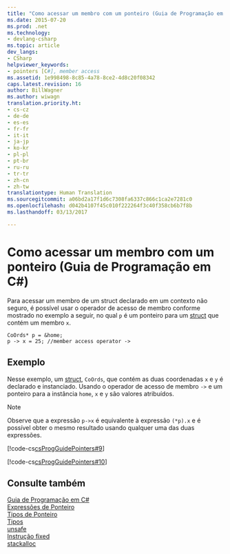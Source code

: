 ```yaml
---
title: "Como acessar um membro com um ponteiro (Guia de Programação em C#) | Microsoft Docs"
ms.date: 2015-07-20
ms.prod: .net
ms.technology:
- devlang-csharp
ms.topic: article
dev_langs:
- CSharp
helpviewer_keywords:
- pointers [C#], member access
ms.assetid: 1e998498-8c85-4a78-8ce2-4d8c20f08342
caps.latest.revision: 16
author: BillWagner
ms.author: wiwagn
translation.priority.ht:
- cs-cz
- de-de
- es-es
- fr-fr
- it-it
- ja-jp
- ko-kr
- pl-pl
- pt-br
- ru-ru
- tr-tr
- zh-cn
- zh-tw
translationtype: Human Translation
ms.sourcegitcommit: a06bd2a17f1d6c7308fa6337c866c1ca2e7281c0
ms.openlocfilehash: d042b4107f45c010f222264f3c40f358cb6b7f8b
ms.lasthandoff: 03/13/2017

---
```

# <a name="how-to-access-a-member-with-a-pointer-c-programming-guide"></a>Como acessar um membro com um ponteiro (Guia de Programação em C#)
Para acessar um membro de um struct declarado em um contexto não seguro, é possível usar o operador de acesso de membro conforme mostrado no exemplo a seguir, no qual `p` é um ponteiro para um [struct](../../../csharp/language-reference/keywords/struct.md) que contém um membro `x`.  
  
```  
CoOrds* p = &home;  
p -> x = 25; //member access operator ->  
```  
  
## <a name="example"></a>Exemplo  
 Nesse exemplo, um [struct](../../../csharp/language-reference/keywords/struct.md), `CoOrds`, que contém as duas coordenadas `x` e `y` é declarado e instanciado. Usando o operador de acesso de membro `->` e um ponteiro para a instância `home`, `x` e `y` são valores atribuídos.  
  
> [!NOTE]
>  Observe que a expressão `p->x` é equivalente à expressão `(*p).x` e é possível obter o mesmo resultado usando qualquer uma das duas expressões.  
  
 [!code-cs[csProgGuidePointers#9](../../../csharp/programming-guide/unsafe-code-pointers/codesnippet/CSharp/how-to-access-a-member-with-a-pointer_1.cs)]  
  
 [!code-cs[csProgGuidePointers#10](../../../csharp/programming-guide/unsafe-code-pointers/codesnippet/CSharp/how-to-access-a-member-with-a-pointer_2.cs)]  
  
## <a name="see-also"></a>Consulte também  
 [Guia de Programação em C#](../../../csharp/programming-guide/index.md)   
 [Expressões de Ponteiro](../../../csharp/programming-guide/unsafe-code-pointers/pointer-expressions.md)   
 [Tipos de Ponteiro](../../../csharp/programming-guide/unsafe-code-pointers/pointer-types.md)   
 [Tipos](../../../csharp/language-reference/keywords/types.md)   
 [unsafe](../../../csharp/language-reference/keywords/unsafe.md)   
 [Instrução fixed](../../../csharp/language-reference/keywords/fixed-statement.md)   
 [stackalloc](../../../csharp/language-reference/keywords/stackalloc.md)
